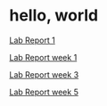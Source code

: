 # hello, world

[Lab Report 1](https://dannytlee.github.io/cse15l-lab-reports/lab-report-1-week-0.html)

[Lab Report week 1](https://dannytlee.github.io/cse15l-lab-reports/week1-lab-report.html)

[Lab Report week 3](https://dannytlee.github.io/cse15l-lab-reports/week3-lab-report.html)

[Lab Report week 5](https://dannytlee.github.io/cse15l-lab-reports/week5-lab-report.html)

